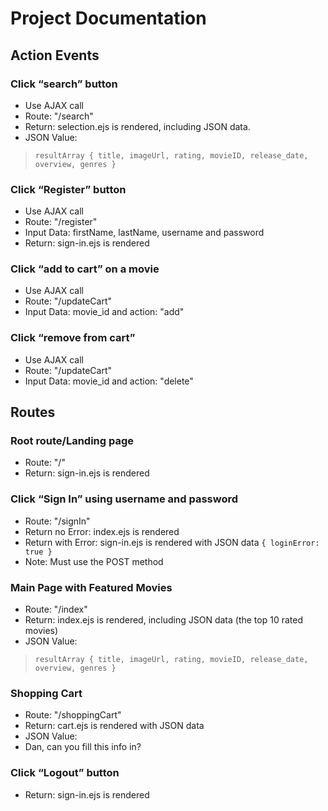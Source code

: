 # Project Documentation

## Action Events

### Click “search” button
* Use AJAX call
* Route: "/search"
* Return: selection.ejs is rendered, including JSON data.
* JSON Value: 
>`resultArray { title, imageUrl, rating, movieID, release_date, overview, genres }`

### Click “Register” button
* Use AJAX call
* Route: "/register"
* Input Data: firstName, lastName, username and password
* Return: sign-in.ejs is rendered 

### Click “add to cart” on a movie
* Use AJAX call
* Route: "/updateCart"
* Input Data: movie_id and action: "add"

### Click “remove from cart”
* Use AJAX call
* Route: "/updateCart"
* Input Data: movie_id and action: "delete"



## Routes 

### Root route/Landing page
* Route: "/"
* Return: sign-in.ejs is rendered

### Click “Sign In” using username and password
* Route: "/signIn"
* Return no Error: index.ejs is rendered
* Return with Error: sign-in.ejs is rendered with JSON data `{ loginError: true }`
* Note: Must use the POST method

### Main Page with Featured Movies
* Route: "/index"
* Return: index.ejs is rendered, including JSON data (the top 10 rated movies)
* JSON Value:
>`resultArray { title, imageUrl, rating, movieID, release_date, overview, genres }`

### Shopping Cart 
* Route: "/shoppingCart"
* Return: cart.ejs is rendered with JSON data
* JSON Value:
* Dan, can you fill this info in?

### Click “Logout” button
* Return: sign-in.ejs is rendered




